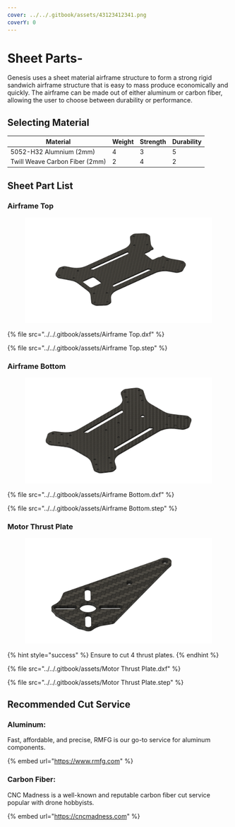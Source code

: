 ```yaml
---
cover: ../../.gitbook/assets/43123412341.png
coverY: 0
---
```


# Sheet Parts-

Genesis uses a sheet material airframe structure to form a strong rigid sandwich airframe structure that is easy to mass produce economically and quickly. The airframe can be made out of either aluminum or carbon fiber, allowing the user to choose between durability or performance.

## Selecting Material

<table><thead><tr><th>Material</th><th data-type="rating" data-max="5">Weight</th><th data-type="rating" data-max="5">Strength</th><th data-type="rating" data-max="5">Durability</th></tr></thead><tbody><tr><td>5052-H32 Alumnium (2mm)</td><td>4</td><td>3</td><td>5</td></tr><tr><td>Twill Weave Carbon Fiber (2mm)</td><td>2</td><td>4</td><td>2</td></tr></tbody></table>

##

## Sheet Part List

### Airframe Top

<figure><img src="../../.gitbook/assets/43214321.png" alt=""><figcaption></figcaption></figure>

{% file src="../../.gitbook/assets/Airframe Top.dxf" %}

{% file src="../../.gitbook/assets/Airframe Top.step" %}

###

### Airframe Bottom

<figure><img src="../../.gitbook/assets/435342543.png" alt=""><figcaption></figcaption></figure>

{% file src="../../.gitbook/assets/Airframe Bottom.dxf" %}

{% file src="../../.gitbook/assets/Airframe Bottom.step" %}

###

### Motor Thrust Plate

<figure><img src="../../.gitbook/assets/34254354.png" alt=""><figcaption></figcaption></figure>

{% hint style="success" %}
Ensure to cut 4 thrust plates.
{% endhint %}

{% file src="../../.gitbook/assets/Motor Thrust Plate.dxf" %}

{% file src="../../.gitbook/assets/Motor Thrust Plate.step" %}

##

## Recommended Cut Service

### Aluminum:&#x20;

Fast, affordable, and precise, RMFG is our go-to service for aluminum components.

{% embed url="https://www.rmfg.com" %}

### Carbon Fiber:

CNC Madness is a well-known and reputable carbon fiber cut service popular with drone hobbyists.&#x20;

{% embed url="https://cncmadness.com" %}



